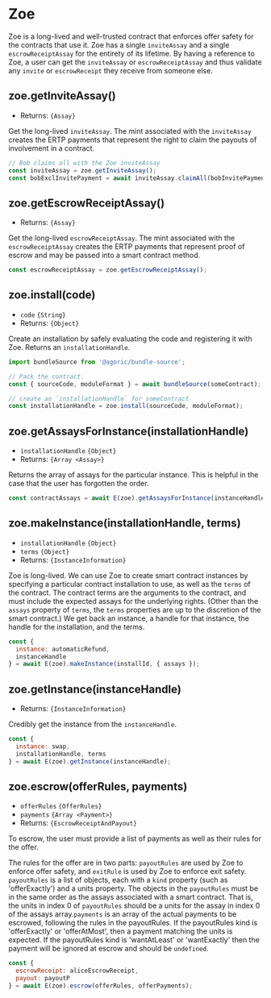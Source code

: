 # Zoe

Zoe is a long-lived and well-trusted contract that enforces offer safety for the contracts that use it. Zoe has a single `inviteAssay` and a single `escrowReceiptAssay` for the entirety of its lifetime. By having a reference to Zoe, a user can get the `inviteAssay` or `escrowReceiptAssay` and thus validate any `invite` or `escrowReceipt` they receive from someone else.

## zoe.getInviteAssay()
- Returns: `{Assay}`

Get the long-lived `inviteAssay`. The mint associated with the `inviteAssay` creates the ERTP payments that represent the right to claim the payouts of involvement in a contract.

```js
// Bob claims all with the Zoe inviteAssay
const inviteAssay = zoe.getInviteAssay();
const bobExclInvitePayment = await inviteAssay.claimAll(bobInvitePayment);
```

## zoe.getEscrowReceiptAssay()
- Returns: `{Assay}`

Get the long-lived `escrowReceiptAssay`. The mint associated with the `escrowReceiptAssay` creates the ERTP payments that represent proof of escrow and may be passed into a smart contract method.

```js
const escrowReceiptAssay = zoe.getEscrowReceiptAssay();
```

## zoe.install(code)
- `code` `{String}`
- Returns: `{Object}`

Create an installation by safely evaluating the code and registering it with Zoe. Returns an `installationHandle`.

```js
import bundleSource from '@agoric/bundle-source';

// Pack the contract.
const { sourceCode, moduleFormat } = await bundleSource(someContract);

// create an `installationHandle` for someContract
const installationHandle = zoe.install(sourceCode, moduleFormat);
```

## zoe.getAssaysForInstance(installationHandle)
- `installationHandle` `{Object}`
- Returns: `{Array <Assay>}`

Returns the array of assays for the particular instance. This is helpful in the case that the user has forgotten the order.

```js
const contractAssays = await E(zoe).getAssaysForInstance(instanceHandle);
```

## zoe.makeInstance(installationHandle, terms)
- `installationHandle` `{Object}`
- `terms` `{Object}`
- Returns: `{InstanceInformation}`

Zoe is long-lived. We can use Zoe to create smart contract instances by specifying a particular contract installation to use, as well as the `terms` of the contract. The contract terms are the arguments to the contract, and must include the expected assays for the underlying rights. (Other than the `assays` property of `terms`, the `terms` properties are up to the discretion of the smart contract.) We get back an instance, a handle for that instance, the handle for the installation, and the terms.

```js
const {
  instance: automaticRefund,
  instanceHandle
} = await E(zoe).makeInstance(installId, { assays });
```

## zoe.getInstance(instanceHandle)
- Returns: `{InstanceInformation}`

Credibly get the instance from the `instanceHandle`.

```js
const {
  instance: swap,
  installationHandle, terms
} = await E(zoe).getInstance(instanceHandle);
```

## zoe.escrow(offerRules, payments)
- `offerRules` <router-link to="/zoe/api/structs.html#offerrules">`{OfferRules}`</router-link>
- `payments` `{Array <Payment>}`
- Returns: <router-link to="/zoe/api/structs.html#escrowreceiptandpayout">`{EscrowReceiptAndPayout}`</router-link>

To escrow, the user must provide a list of payments as well as their rules for the offer.

The rules for the offer are in two parts: `payoutRules` are used  by Zoe to enforce offer safety, and `exitRule` is used by Zoe  to enforce exit safety. `payoutRules` is a list of objects, each  with a `kind` property (such as 'offerExactly') and a units property. The objects in the `payoutRules` must be in the same order as the assays associated with a smart contract. That is, the units in index 0 of `payoutRules` should be a units for the assay in index 0 of the assays array.`payments` is an array of the actual payments to be escrowed, following the rules in the payoutRules. If the payoutRules kind is 'offerExactly' or 'offerAtMost', then a payment matching the units is expected. If the payoutRules kind is 'wantAtLeast' or 'wantExactly' then the payment will be ignored at escrow and should be `undefined`.

```js
const {
  escrowReceipt: aliceEscrowReceipt,
  payout: payoutP
} = await E(zoe).escrow(offerRules, offerPayments);
```
